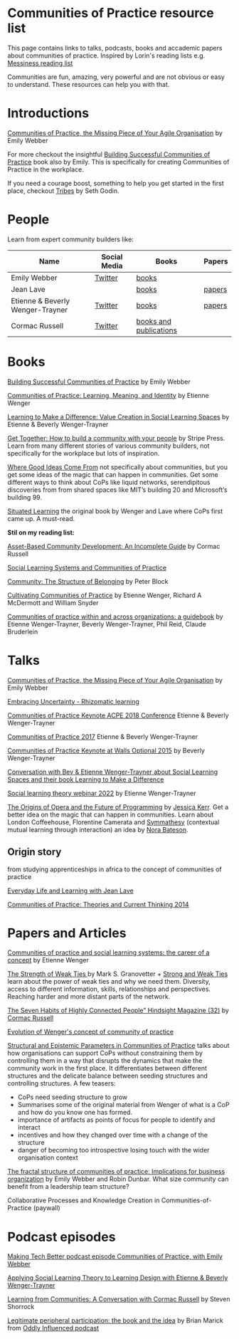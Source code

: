 # Communities of Practice resource list 
This page contains links to talks, podcasts, books and accademic papers about communities of practice. Inspired by Lorin's reading lists e.g. [Messiness reading list](https://github.com/lorin/messiness)

Communities are fun, amazing, very powerful and are not obvious or easy to understand. These resources can help you with that.

# Introductions
[Communities of Practice, the Missing Piece of Your Agile Organisation](https://www.youtube.com/watch?v=9Owrovki73o) by Emily Webber

For more checkout the insightful [Building Successful Communities of Practice](https://bookshop.org/books/building-successful-communities-of-practice/9780957491939) book also by Emily. This is specifically for creating Communities of Practice in the workplace.

If you need a courage boost, something to help you get started in the first place, checkout [Tribes](https://www.amazon.com/Tribes-We-Need-You-Lead-ebook/dp/B001FA0LAI/) by Seth Godin.

# People
Learn from expert community builders like:

| Name | Social Media     | Books | Papers |
|--------------|------------------|-------|--------|
| Emily Webber | [Twitter](https://twitter.com/ewebber) |  [books](https://www.amazon.com/Building-Successful-Communities-Practice-Webber/dp/095749193X)     |        |
| Jean Lave |                  | [books](https://www.goodreads.com/author/list/352358.Jean_Lave) |  [papers](https://www.researchgate.net/profile/Jean-Lave) |
| Etienne & Beverly Wenger-Trayner |  [Twitter](https://twitter.com/wengertrayner)    |  [books](https://wenger-trayner.com/books/) | [papers](https://www.researchgate.net/profile/Etienne-Wenger-Trayner)  |
| Cormac Russell|[Twitter](https://twitter.com/CormacRussell) | [books and publications](https://www.nurturedevelopment.org/who-we-are/cormac-russell/)| |


# Books
[Building Successful Communities of Practice](https://bookshop.org/books/building-successful-communities-of-practice/9780957491939) by Emily Webber

[Communities of Practice: Learning, Meaning, and Identity](https://bookshop.org/books/communities-of-practice-learning-meaning-and-identity-9780521663632/9780521663632) by Etienne Wenger

[Learning to Make a Difference: Value Creation in Social Learning Spaces](https://bookshop.org/books/learning-to-make-a-difference-value-creation-in-social-learning-spaces/9781108739535) by Etienne & Beverly Wenger-Trayner

[Get Together: How to build a community with your people](https://www.amazon.com/Get-Together-build-community-people/dp/1732265194) by Stripe Press. Learn from many different stories of various community builders, not specifically for the workplace but lots of inspiration.

[Where Good Ideas Come From](https://bookshop.org/books/where-good-ideas-come-from-the-natural-history-of-innovation/9781594485381) not specifically about communities, but you get some ideas of the magic that can happen in communities. Get some different ways to think about CoPs like liquid networks, serendipitous discoveries from from shared spaces like MIT’s building 20 and Microsoft’s building 99.

[Situated Learning](https://www.goodreads.com/en/book/show/655464) the original book by Wenger and Lave where CoPs first came up. A must-read.


**Stil on my reading list:**

[Asset-Based Community Development: An Incomplete Guide](https://www.amazon.com/gp/product/B09P599177) by Cormac Russell

[Social Learning Systems and Communities of Practice](https://rd.springer.com/book/10.1007/978-1-84996-133-2)

[Community: The Structure of Belonging](https://bookshop.org/books/community-the-structure-of-belonging/9781523095568) by Peter Block

[Cultivating Communities of Practice](https://bookshop.org/books/cultivating-communities-of-practice-a-guide-to-managing-knowledge/9781578513307) by Etienne Wenger, Richard A McDermott and William Snyder 

[Communities of practice within and across organizations: a guidebook](https://www.wenger-trayner.com/cop-guidebook/) by  Etienne Wenger-Trayner, Beverly Wenger-Trayner, Phil Reid, Claude Bruderlein


# Talks
[Communities of Practice, the Missing Piece of Your Agile Organisation](https://www.youtube.com/watch?v=9Owrovki73o) by Emily Webber

[Embracing Uncertainty - Rhizomatic learning](https://youtu.be/VJIWyiLyBpQ)

[Communities of Practice Keynote ACPE 2018 Conference](https://youtu.be/RWiB97TllLI) Etienne & Beverly Wenger-Trayner

[Communities of Practice 2017](https://youtu.be/fBsFlkGdbOY) Etienne & Beverly Wenger-Trayner

[Communities of Practice Keynote at Walls Optional 2015](https://youtu.be/jB_dOCmfPHc) by Beverly Wenger-Trayner

[Conversation with Bev & Etienne Wenger-Trayner about Social Learning Spaces and their book Learning to Make a Difference](https://youtu.be/FJuF3-BkkNw)

[Social learning theory webinar 2022](https://vimeo.com/756638560/d6b3597838#t=7m20s) by Etienne Wenger-Trayner

[The Origins of Opera and the Future of Programming](https://www.youtube.com/watch?v=wnjGZ4sqxkQ) by [Jessica Kerr](https://twitter.com/jessitron). Get a better idea on the magic that can happen in communities. Learn about London Coffeehouse, Florentine Camerata and [Symmathesy](https://norabateson.wordpress.com/2015/11/03/symmathesy-a-word-in-progress/) (contextual mutual learning through interaction) an idea by [Nora Bateson](https://twitter.com/NoraBateson).

## Origin story
from studying apprenticeships in africa to the concept of communities of practice

[Everyday Life and Learning with Jean Lave ](https://youtu.be/FAYs46icCFs)

[Communities of Practice: Theories and Current Thinking 2014](https://youtu.be/71xF7HTEipo)

# Papers and Articles
[Communities of practice and social learning systems: the career of a concept](https://wenger-trayner.com/wp-content/uploads/2012/01/09-10-27-CoPs-and-systems-v2.01.pdf) by Etienne Wenger

[The Strength of Weak Ties ](https://www.jstor.org/stable/2776392) by Mark S. Granovetter + [Strong and Weak Ties](https://www.cs.cornell.edu/home/kleinber/networks-book/networks-book-ch03.pdf) learn about the power of weak ties and why we need them. Diversity, access to different information, skills, relationships and perspectives. Reaching harder and more distant parts of the network.

[The Seven Habits of Highly Connected People” Hindsight Magazine (32)](https://www.nurturedevelopment.org/wp-content/uploads/2018/09/6103.pdf) by [Cormac Russell]()

[Evolution of Wenger's concept of community of practice](https://implementationscience.biomedcentral.com/articles/10.1186/1748-5908-4-11)

[Structural and Epistemic Parameters in Communities of Practice](https://www.researchgate.net/publication/247824282_Structural_and_Epistemic_Parameters_in_Communities_of_Practice) talks about how organisations can support CoPs without constraining them by controlling them in a way that disrupts the dynamics that make the community work in the first place. It differentiates between different structures and the delicate balance between seeding structures and controlling structures. A few teasers:
- CoPs need seeding structure to grow
- Summarises some of the original material from Wenger of what is a CoP and how do you know one has formed.
- importance of artifacts as points of focus for people to identify and interact
- incentives and how they changed over time with a change of the structure
- danger of becoming too introspective losing touch with the wider organisation context

[The fractal structure of communities of practice: Implications for business organization](https://www.researchgate.net/publication/341034794_The_fractal_structure_of_communities_of_practice_Implications_for_business_organization) by Emily Webber and Robin Dunbar. What size community can benefit from a leadership team structure?

Collaborative Processes and Knowledge Creation in Communities-of-Practice (paywall)


# Podcast episodes
[Making Tech Better podcast episode Communities of Practice, with Emily Webber](https://www.madetech.com/resources/podcasts/episode-12-emily-webber/)

[Applying Social Learning Theory to Learning Design with Etienne & Beverly Wenger-Trayner](https://open.spotify.com/episode/4BtKgkVyGqEhp7suBBy8qZ?si=8eb2f174736b463e)

[Learning from Communities: A Conversation with Cormac Russell](bit.ly/HSCormac) by Steven Shorrock

[Legitimate peripheral participation: the book and the idea](https://open.spotify.com/episode/1xK3AcdZkJHwpLE56lgySv?si=7cf08ae0c9b6427e) by Brian Marick from [Oddly Influenced podcast](https://podcast.oddly-influenced.dev/)

